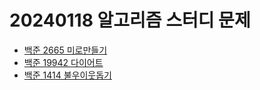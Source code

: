 # 20240118 알고리즘 스터디 문제

- [백준 2665 미로만들기](https://www.acmicpc.net/problem/2665)
- [백준 19942 다이어트](https://www.acmicpc.net/problem/19942)
- [백준 1414 불우이웃돕기](https://www.acmicpc.net/problem/1414)
